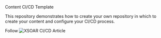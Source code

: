 Content CI/CD Template

This repository demonstrates how to create your own repository in which to create your content and configure your CI/CD process.

Follow ![XSOAR CI/CD](https://xsoar.pan.dev/docs/reference/packs/content-management) Article

